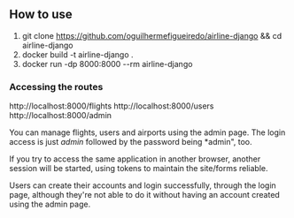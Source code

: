 ## How to use

1. git clone https://github.com/oguilhermefigueiredo/airline-django && cd airline-django
1. docker build -t airline-django .
1. docker run -dp 8000:8000 --rm airline-django

### Accessing the routes

http://localhost:8000/flights
http://localhost:8000/users
http://localhost:8000/admin

You can manage flights, users and airports using the admin page. The login
access is just *admin* followed by the password being *admin", too.

If you try to access the same application in another browser, another session 
will be started, using tokens to maintain the site/forms reliable.

Users can create their accounts and login successfully, through the login page,
although they're not able to do it without having an account created using the 
admin page.
